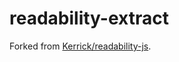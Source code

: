 readability-extract
===================

Forked from [Kerrick/readability-js](https://github.com/Kerrick/readability-js).

